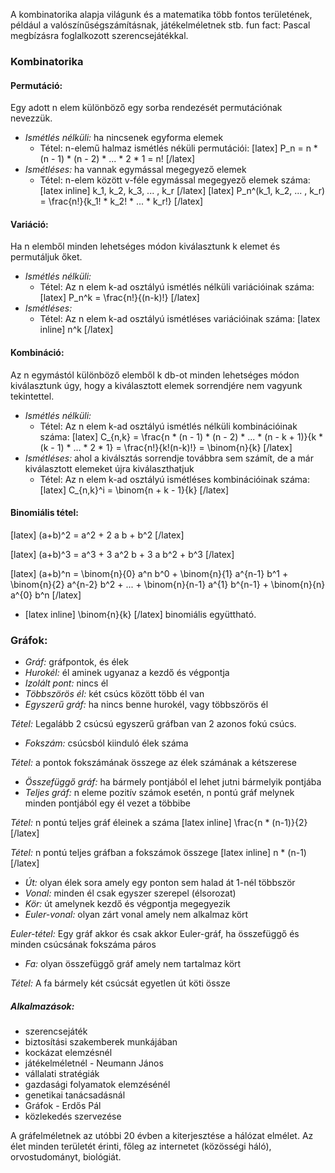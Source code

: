 A kombinatorika alapja világunk és a matematika több fontos területének, például a valószínűségszámításnak, játékelméletnek stb.
fun fact: Pascal megbízásra foglalkozott szerencsejátékkal.

### Kombinatorika

#### Permutáció:

Egy adott n elem különböző egy sorba rendezését permutációnak nevezzük.
 - *Ismétlés nélküli:* ha nincsenek egyforma elemek
   - Tétel: n-elemű halmaz ismétlés néküli permutációi:
     [latex] P_n = n * (n - 1) * (n - 2) * ... * 2 * 1 = n! [/latex]
 - *Ismétléses:* ha vannak egymással megegyező elemek
   - Tétel: n-elem között v-féle egymással megegyező elemek száma: [latex inline] k_1, k_2, k_3, ... , k_r [/latex]
     [latex] P_n^(k_1, k_2, ... , k_r) = \frac{n!}{k_1! * k_2! * ... * k_r!} [/latex]

#### Variáció:

Ha n elemből minden lehetséges módon kiválasztunk k elemet és permutáljuk őket.
 - *Ismétlés nélküli:*
   - Tétel: Az n elem k-ad osztályú ismétlés nélküli variációinak száma:
  [latex] P_n^k = \frac{n!}{(n-k)!} [/latex]
 - *Ismétléses:*
   - Tétel: Az n elem k-ad osztályú ismétléses variációinak száma: [latex inline] n^k [/latex]

#### Kombináció:

Az n egymástól különböző elemből k db-ot minden lehetséges módon kiválasztunk úgy, hogy a kiválasztott elemek sorrendjére nem vagyunk tekintettel.
 - *Ismétlés nélküli:*
   - Tétel: Az n elem k-ad osztályú ismétlés nélküli kombinációinak száma:
     [latex] C_{n,k} = \frac{n * (n - 1) * (n - 2) * ... * (n - k + 1)}{k * (k - 1) * ... * 2 * 1} = \frac{n!}{k!(n-k)!} = \binom{n}{k} [/latex]
 - *Ismétléses:* ahol a kiválsztás sorrendje továbbra sem számít, de a már kiválasztott elemeket újra kiválaszthatjuk
   - Tétel: Az n elem k-ad osztályú ismétléses kombinációinak száma:
     [latex] C_{n,k}^i = \binom{n + k - 1}{k} [/latex]

#### Binomiális tétel:

[latex] \(a+b)^2 = a^2 + 2 a b + b^2 [/latex]

[latex] \(a+b)^3 = a^3 + 3 a^2 b + 3 a b^2 + b^3 [/latex]

[latex] \(a+b)^n = \binom{n}{0} a^n b^0 + \binom{n}{1} a^{n-1} b^1  + \binom{n}{2} a^{n-2} b^2 + ... + \binom{n}{n-1} a^{1} b^{n-1} + \binom{n}{n} a^{0} b^n [/latex]

 - [latex inline] \binom{n}{k} [/latex] binomiális együttható.

### Gráfok:

 - *Gráf:* gráfpontok, és élek
 - *Hurokél:* él aminek ugyanaz a kezdő és végpontja
 - *Izolált pont:* nincs él
 - *Többszörös él:* két csúcs között több él van
 - *Egyszerű gráf:* ha nincs benne hurokél, vagy többszörös él

*Tétel:* Legalább 2 csúcsú egyszerű gráfban van 2 azonos fokú csúcs.

 - *Fokszám:* csúcsból kiinduló élek száma

*Tétel:* a pontok fokszámának összege az élek számának a kétszerese

 - *Összefüggő gráf:* ha bármely pontjából el lehet jutni bármelyik pontjába
 - *Teljes gráf:* n eleme pozitív számok esetén, n pontú gráf melynek minden pontjából egy él vezet a többibe

*Tétel:* n pontú teljes gráf éleinek a száma [latex inline] \frac{n * (n-1)}{2} [/latex]  

*Tétel:* n pontú teljes gráfban a fokszámok összege [latex inline] n * (n-1) [/latex]

 - *Út:* olyan élek sora amely egy ponton sem halad át 1-nél többször
 - *Vonal:* minden él csak egyszer szerepel (élsorozat)
 - *Kör:* út amelynek kezdő és végpontja megegyezik
 - *Euler-vonal:* olyan zárt vonal amely nem alkalmaz kört

*Euler-tétel:* Egy gráf akkor és csak akkor Euler-gráf, ha összefüggő és minden csúcsának fokszáma páros

 - *Fa:* olyan összefüggő gráf amely nem tartalmaz kört

*Tétel:* A fa bármely két csúcsát egyetlen út köti össze

##### Alkalmazások:
 - szerencsejáték
 - biztosítási szakemberek munkájában
 - kockázat elemzésnél
 - játékelméletnél - Neumann János
 - vállalati stratégiák
 - gazdasági folyamatok elemzésénél
 - genetikai tanácsadásnál
 - Gráfok - Erdős Pál
 - közlekedés szervezése

A gráfelméletnek az utóbbi 20 évben a kiterjesztése a hálózat elmélet. Az élet minden területét érinti, főleg az internetet (közösségi háló), orvostudományt, biológiát.
